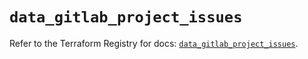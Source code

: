 # `data_gitlab_project_issues`

Refer to the Terraform Registry for docs: [`data_gitlab_project_issues`](https://registry.terraform.io/providers/gitlabhq/gitlab/17.5.0/docs/data-sources/project_issues).
